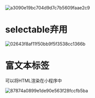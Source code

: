 ![a3090e19bc704d9d7c7b5609faae2c9](https://user-images.githubusercontent.com/109155319/229427056-66058048-1cac-4671-81cc-e4cd695c1b8b.png)
# selectable弃用
![02643f8af11f50bb9f5f3538cc1366b](https://user-images.githubusercontent.com/109155319/229429344-df34b4c8-94be-4699-a3a9-39f688199f80.png)
# 富文本标签
可以将HTML渲染在小程序中


![87874a0899e1de90e563f28fccfb5ba](https://user-images.githubusercontent.com/109155319/229431954-fc7a9322-bbab-4f27-8d05-b7c8e4d05065.png)

